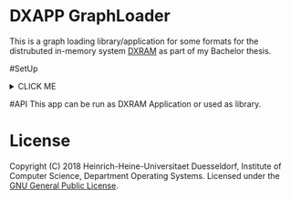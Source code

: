 # DXAPP GraphLoader
This is a graph loading library/application for some formats for the distrubuted in-memory system 
[DXRAM](https://github.com/hhu-bsinfo/dxram/) as part of my Bachelor thesis.

#SetUp
<details><summary>CLICK ME</summary><p>
To run this application, its recommended to edit the default configs of [DXRAM]()
First set *m_enabled* to *true* and set the amount of workers per peer.

```JSON
"JobComponent": {
      "m_enabled": true,
      "m_numWorkers": VALUE
},
```

If you encounter issues with messages not being delivered duo to messages being dropped 
then you can increase the duration to time out to give the application some time to send the data.

```JSON
"NetworkComponent": {
      "m_nioConfig": {
          "m_value": VALUE,
          "m_unit": "ms"
        }
}
```
</p>
</details>

#API
This app can be run as DXRAM Application or used as library.
# License
Copyright (C) 2018 Heinrich-Heine-Universitaet Duesseldorf, Institute of Computer Science, Department Operating Systems.
Licensed under the [GNU General Public License](LICENSE.md).
